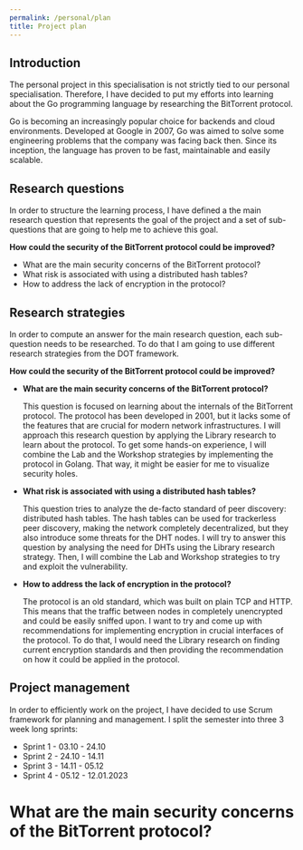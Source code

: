 ```yaml
---
permalink: /personal/plan
title: Project plan
---
```


## Introduction

The personal project in this specialisation is not strictly tied to our personal specialisation. Therefore, I have decided to put my efforts into learning about 
the Go programming language by researching the BitTorrent protocol.

Go is becoming an increasingly popular choice for backends and cloud environments. Developed at Google in 2007, Go was aimed to solve
some engineering problems that the company was facing back then. Since its inception, the language has proven to be fast, maintainable and easily scalable.

## Research questions

In order to structure the learning process, I have defined a the main research question that represents the goal of the project and a set of sub-questions
that are going to help me to achieve this goal.

**How could the security of the BitTorrent protocol could be improved?**

- What are the main security concerns of the BitTorrent protocol?
- What risk is associated with using a distributed hash tables?
- How to address the lack of encryption in the protocol?

## Research strategies

In order to compute an answer for the main research question, each sub-question needs to be researched. To do that I am going to use different research
strategies from the DOT framework.

**How could the security of the BitTorrent protocol could be improved?**

- **What are the main security concerns of the BitTorrent protocol?**

  This question is focused on learning about the internals of the BitTorrent protocol. The protocol has been developed in 2001, but it lacks some of the features that
  are crucial for modern network infrastructures. I will approach this research question by applying the Library research to learn about the protocol. To get some
  hands-on experience, I will combine the Lab and the Workshop strategies by implementing the protocol in Golang. That way, it might be easier for me to visualize 
  security holes. 

- **What risk is associated with using a distributed hash tables?**

  This question tries to analyze the de-facto standard of peer discovery: distributed hash tables. The hash tables can be used for trackerless peer discovery, making 
  the network completely decentralized, but they also introduce some threats for the DHT nodes. I will try to answer this question by analysing the need for DHTs using 
  the Library research strategy. Then, I will combine the Lab and Workshop strategies to try and exploit the vulnerability.

- **How to address the lack of encryption in the protocol?**

  The protocol is an old standard, which was built on plain TCP and HTTP. This means that the traffic between nodes in completely unencrypted and could be easily sniffed
  upon. I want to try and come up with recommendations for implementing encryption in crucial interfaces of the protocol. To do that, I would need the Library research on
  finding current encryption standards and then providing the recommendation on how it could be applied in the protocol.
    
## Project management

In order to efficiently work on the project, I have decided to use Scrum framework for planning and management. I split the semester into three 3 week long sprints:

- Sprint 1 - 03.10 - 24.10
- Sprint 2 - 24.10 - 14.11
- Sprint 3 - 14.11 - 05.12
- Sprint 4 - 05.12 - 12.01.2023

# What are the main security concerns of the BitTorrent protocol?

